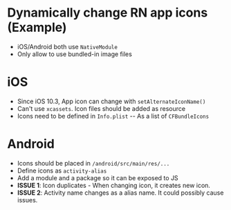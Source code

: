 # Dynamically change RN app icons (Example)
- iOS/Android both use `NativeModule`
- Only allow to use bundled-in image files

# iOS
- Since iOS 10.3, App icon can change with `setAlternateIconName()`
- Can't use `xcassets`. Icon files should be added as resource
- Icons need to be defined in `Info.plist` -- As a list of `CFBundleIcons`

# Android
- Icons should be placed in `/android/src/main/res/...`
- Define icons as `activity-alias`
- Add a module and a package so it can be exposed to JS
- **ISSUE 1**: Icon duplicates - When changing icon, it creates new icon.
- **ISSUE 2**: Activity name changes as a alias name. It could possibly cause issues.
